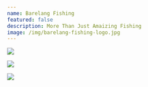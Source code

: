 ```yaml
---
name: Barelang Fishing
featured: false
description: More Than Just Amaizing Fishing
image: /img/barelang-fishing-logo.jpg
---
```

![](/img/20150423-5.jpg)

![](/img/20150423-6.jpg)

![](/img/20150423-8.jpg)
